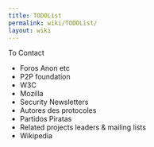 ```yaml
---
title: TODOList
permalink: wiki/TODOList/
layout: wiki
---
```


To Contact

-   Foros Anon etc
-   P2P foundation
-   W3C
-   Mozilla
-   Security Newsletters
-   Autores des protocoles
-   Partidos Piratas
-   Related projects leaders & mailing lists
-   Wikipedia

